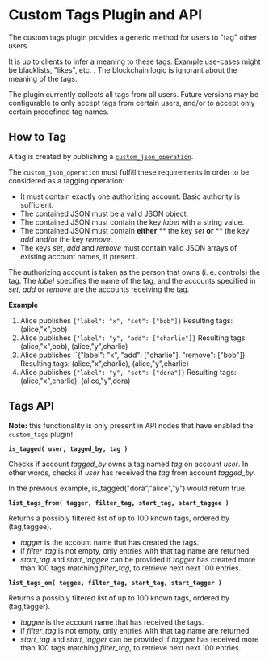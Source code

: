 Custom Tags Plugin and API
==========================

The custom tags plugin provides a generic method for users to "tag" other users.

It is up to clients to infer a meaning to these tags. Example use-cases might be
blacklists, "likes", etc. . The blockchain logic is ignorant about the meaning
of the tags.

The plugin currently collects all tags from all users. Future versions may be
configurable to only accept tags from certain users, and/or to accept only
certain predefined tag names.

How to Tag
----------

A tag is created by publishing a [``custom_json_operation``](https://github.com/soundac/SounDAC-Source/blob/0.3.0/libraries/chain/include/muse/chain/protocol/base_operations.hpp#L365).

The ``custom_json_operation`` must fulfill these requirements in order to be considered as a tagging operation:

* It must contain exactly one authorizing account. Basic authority is sufficient.
* The contained JSON must be a valid JSON object.
* The contained JSON must contain the key *label* with a string value.
* The contained JSON must contain **either**
** the key *set* **or**
** the key *add* and/or the key *remove*.
* The keys *set*, *add* and *remove* must contain valid JSON arrays of existing account names, if present.

The authorizing account is taken as the person that owns (i. e. controls) the
tag. The *label* specifies the name of the tag, and the accounts specified in
*set*, *add* or *remove* are the accounts receiving the tag.

**Example**

1. Alice publishes ``{"label": "x", "set": ["bob"]}``
   Resulting tags: (alice,"x",bob)
2. Alice publishes ``{"label": "y", "add": ["charlie"]}``
   Resulting tags: (alice,"x",bob), (alice,"y",charlie)
3. Alice publishes ``{"label": "x", "add": ["charlie"], "remove": ["bob"]}
   Resulting tags: (alice,"x",charlie), (alice,"y",charlie)
4. Alice publishes ``{"label": "y", "set": ["dora"]}``
   Resulting tags: (alice,"x",charlie), (alice,"y",dora)

Tags API
--------

**Note:** this functionality is only present in API nodes that have enabled the
``custom_tags`` plugin!

**``is_tagged( user, tagged_by, tag )``**

Checks if account *tagged_by* owns a tag named *tag* on account *user*.
In other words, checks if *user* has received the *tag* from account *tagged_by*.

In the previous example, is_tagged("dora","alice","y") would return true.

**``list_tags_from( tagger, filter_tag, start_tag, start_taggee )``**

Returns a possibly filtered list of up to 100 known tags, ordered by (tag,taggee).

* *tagger* is the account name that has created the tags.
* if *filter_tag* is not empty, only entries with that tag name are returned
* *start_tag* and *start_taggee* can be provided if *tagger* has created more
  than 100 tags matching *filter_tag*, to retrieve next next 100 entries.

**``list_tags_on( taggee, filter_tag, start_tag, start_tagger )``**

Returns a possibly filtered list of up to 100 known tags, ordered by (tag,tagger).

* *taggee* is the account name that has received the tags.
* if *filter_tag* is not empty, only entries with that tag name are returned
* *start_tag* and *start_tagger* can be provided if *taggee* has received more
  than 100 tags matching *filter_tag*, to retrieve next next 100 entries.
